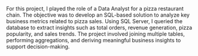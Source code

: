 For this project, I played the role of a Data Analyst for a pizza restaurant chain. The objective was to develop an SQL-based solution to analyze key business metrics related to pizza sales. Using SQL Server, I queried the database to extract insights such as total orders, revenue generation, pizza popularity, and sales trends. The project involved joining multiple tables, performing aggregations, and deriving meaningful business insights to support decision-making.
